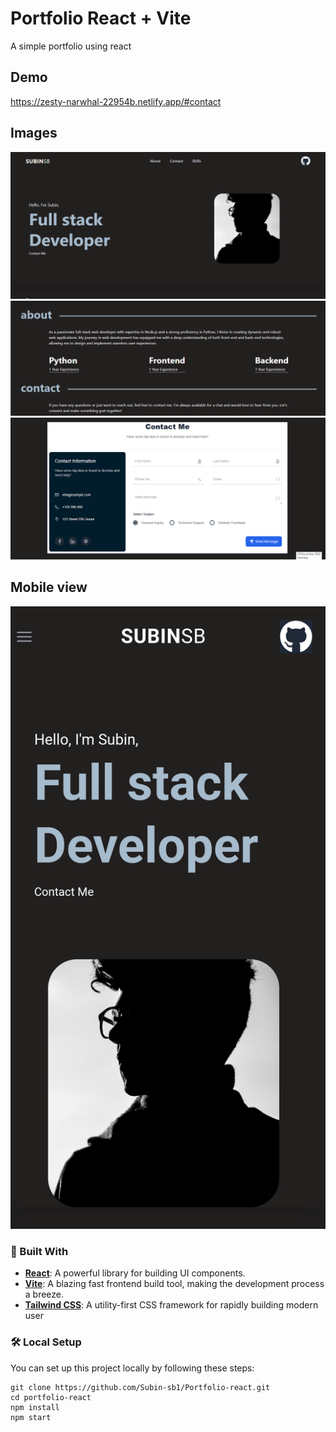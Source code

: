 # Portfolio React + Vite

A simple portfolio using react

## Demo
https://zesty-narwhal-22954b.netlify.app/#contact
## Images
![text](./others/f.png)
![text](./others/s.png)
![text](./others/t.png)

## Mobile view
![text](./others/Screenshot_2024-11-10-12-37-02-962_com.android.chrome.png)

### 🔧 Built With

- [**React**](https://react.dev/): A powerful library for building UI components.
- [**Vite**](https://vitejs.dev/): A blazing fast frontend build tool, making the development process a breeze.
- [**Tailwind CSS**](https://tailwindcss.com/): A utility-first CSS framework for rapidly building modern user 


### 🛠️ Local Setup

You can set up this project locally by following these steps:

```
git clone https://github.com/Subin-sb1/Portfolio-react.git
cd portfolio-react
npm install
npm start
```
